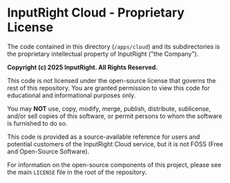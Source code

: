 # InputRight Cloud - Proprietary License

The code contained in this directory (`/apps/cloud`) and its subdirectories is the proprietary intellectual property of InputRight ("the Company").

**Copyright (c) 2025 InputRight. All Rights Reserved.**

This code is not licensed under the open-source license that governs the rest of this repository. You are granted permission to view this code for educational and informational purposes only.

You may **NOT** use, copy, modify, merge, publish, distribute, sublicense, and/or sell copies of this software, or permit persons to whom the software is furnished to do so.

This code is provided as a source-available reference for users and potential customers of the InputRight Cloud service, but it is not FOSS (Free and Open-Source Software).

For information on the open-source components of this project, please see the main `LICENSE` file in the root of the repository.
